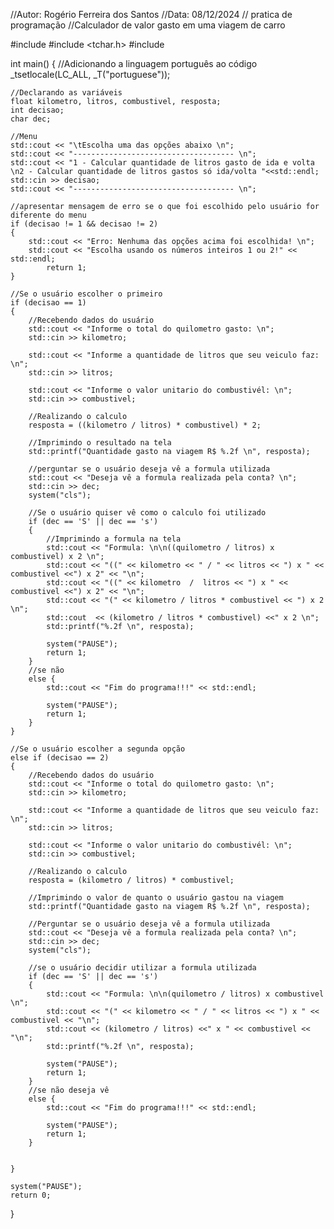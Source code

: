 //Autor: Rogério Ferreira dos Santos
//Data: 08/12/2024
// pratica de programação
//Calculador de valor gasto em uma viagem de carro

#include <iostream>
#include <tchar.h>
#include <string>

int main()
{
	//Adicionando a linguagem português ao código
	_tsetlocale(LC_ALL, _T("portuguese"));

	//Declarando as variáveis
	float kilometro, litros, combustivel, resposta;
	int decisao;
	char dec;

	//Menu
	std::cout << "\tEscolha uma das opções abaixo \n";
	std::cout << "------------------------------------ \n";
	std::cout << "1 - Calcular quantidade de litros gasto de ida e volta \n2 - Calcular quantidade de litros gastos só ida/volta "<<std::endl;
	std::cin >> decisao;
	std::cout << "------------------------------------ \n";

	//apresentar mensagem de erro se o que foi escolhido pelo usuário for diferente do menu
	if (decisao != 1 && decisao != 2)
	{
		std::cout << "Erro: Nenhuma das opções acima foi escolhida! \n";
		std::cout << "Escolha usando os números inteiros 1 ou 2!" << std::endl;
			return 1;
	}

	//Se o usuário escolher o primeiro
	if (decisao == 1)
	{
		//Recebendo dados do usuário
		std::cout << "Informe o total do quilometro gasto: \n";
		std::cin >> kilometro;

		std::cout << "Informe a quantidade de litros que seu veiculo faz: \n";
		std::cin >> litros;

		std::cout << "Informe o valor unitario do combustivél: \n";
		std::cin >> combustivel;

		//Realizando o calculo
		resposta = ((kilometro / litros) * combustivel) * 2;

		//Imprimindo o resultado na tela
		std::printf("Quantidade gasto na viagem R$ %.2f \n", resposta);

		//perguntar se o usuário deseja vê a formula utilizada
		std::cout << "Deseja vê a formula realizada pela conta? \n";
		std::cin >> dec;
		system("cls");

		//Se o usuário quiser vê como o calculo foi utilizado
		if (dec == 'S' || dec == 's')
		{
			//Imprimindo a formula na tela
			std::cout << "Formula: \n\n((quilometro / litros) x combustivel) x 2 \n";
			std::cout << "((" << kilometro << " / " << litros << ") x " << combustivel <<") x 2" << "\n";
			std::cout << "((" << kilometro  /  litros << ") x " << combustivel <<") x 2" << "\n";
			std::cout << "(" << kilometro / litros * combustivel << ") x 2 \n";
			std::cout  << (kilometro / litros * combustivel) <<" x 2 \n";
			std::printf("%.2f \n", resposta);

			system("PAUSE");
			return 1;
		}
		//se não
		else {
			std::cout << "Fim do programa!!!" << std::endl;

			system("PAUSE");
			return 1;
		}
	}

	//Se o usuário escolher a segunda opção
	else if (decisao == 2)
	{
		//Recebendo dados do usuário
		std::cout << "Informe o total do quilometro gasto: \n";
		std::cin >> kilometro;

		std::cout << "Informe a quantidade de litros que seu veiculo faz: \n";
		std::cin >> litros;

		std::cout << "Informe o valor unitario do combustivél: \n";
		std::cin >> combustivel;

		//Realizando o calculo
		resposta = (kilometro / litros) * combustivel;

		//Imprimindo o valor de quanto o usuário gastou na viagem
		std::printf("Quantidade gasto na viagem R$ %.2f \n", resposta);

		//Perguntar se o usuário deseja vê a formula utilizada
		std::cout << "Deseja vê a formula realizada pela conta? \n";
		std::cin >> dec;
		system("cls");

		//se o usuário decidir utilizar a formula utilizada
		if (dec == 'S' || dec == 's')
		{
			std::cout << "Formula: \n\n(quilometro / litros) x combustivel \n";
			std::cout << "(" << kilometro << " / " << litros << ") x " << combustivel << "\n";
			std::cout << (kilometro / litros) <<" x " << combustivel << "\n";
			std::printf("%.2f \n", resposta);

			system("PAUSE");
			return 1;
		}
		//se não deseja vê
		else {
			std::cout << "Fim do programa!!!" << std::endl;

			system("PAUSE");
			return 1;
		}


	}

	system("PAUSE");
	return 0;
		
}
